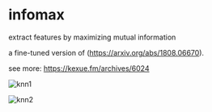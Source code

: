 # infomax
extract features by maximizing mutual information


a fine-tuned version of (https://arxiv.org/abs/1808.06670).

see more: https://kexue.fm/archives/6024

![knn1](https://kexue.fm/usr/uploads/2018/10/1623425049.png)

![knn2](https://kexue.fm/usr/uploads/2018/10/1899771582.png)

